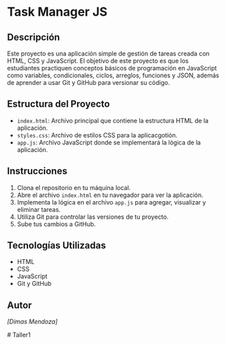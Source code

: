 # Task Manager JS

## Descripción

Este proyecto es una aplicación simple de gestión de tareas creada con HTML, CSS y JavaScript. El objetivo de este proyecto es que los estudiantes practiquen conceptos básicos de programación en JavaScript como variables, condicionales, ciclos, arreglos, funciones y JSON, además de aprender a usar Git y GitHub para versionar su código.

## Estructura del Proyecto

- `index.html`: Archivo principal que contiene la estructura HTML de la aplicación.
- `styles.css`: Archivo de estilos CSS para la aplicacgotión.
- `app.js`: Archivo JavaScript donde se implementará la lógica de la aplicación.
## Instrucciones

1. Clona el repositorio en tu máquina local.
2. Abre el archivo `index.html` en tu navegador para ver la aplicación.
3. Implementa la lógica en el archivo `app.js` para agregar, visualizar y eliminar tareas.
4. Utiliza Git para controlar las versiones de tu proyecto.
5. Sube tus cambios a GitHub.

## Tecnologías Utilizadas

- HTML
- CSS
- JavaScript
- Git y GitHub

## Autor

*[Dimas Mendoza]*

#   T a l l e r 1  
 